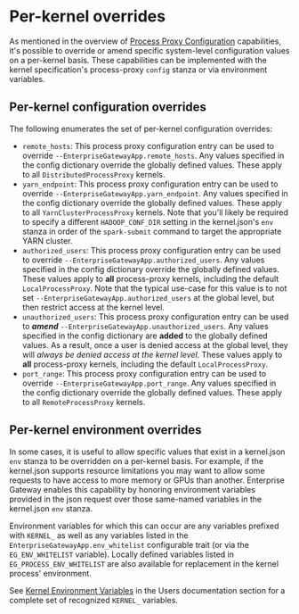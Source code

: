 # Per-kernel overrides

As mentioned in the overview of [Process Proxy Configuration](../contributors/system-architecture.md#process-proxy-configuration)
capabilities, it's possible to override or amend specific system-level configuration values on a per-kernel basis. These capabilities can be implemented with the kernel specification's process-proxy `config` stanza or via environment variables.

## Per-kernel configuration overrides

The following enumerates the set of per-kernel configuration overrides:

- `remote_hosts`: This process proxy configuration entry can be used to override `--EnterpriseGatewayApp.remote_hosts`.
  Any values specified in the config dictionary override the globally defined values. These apply to all
  `DistributedProcessProxy` kernels.
- `yarn_endpoint`: This process proxy configuration entry can be used to override `--EnterpriseGatewayApp.yarn_endpoint`.
  Any values specified in the config dictionary override the globally defined values. These apply to all
  `YarnClusterProcessProxy` kernels. Note that you'll likely be required to specify a different `HADOOP_CONF_DIR`
  setting in the kernel.json's `env` stanza in order of the `spark-submit` command to target the appropriate YARN cluster.
- `authorized_users`: This process proxy configuration entry can be used to override
  `--EnterpriseGatewayApp.authorized_users`. Any values specified in the config dictionary override the globally
  defined values. These values apply to **all** process-proxy kernels, including the default `LocalProcessProxy`. Note
  that the typical use-case for this value is to not set `--EnterpriseGatewayApp.authorized_users` at the global level,
  but then restrict access at the kernel level.
- `unauthorized_users`: This process proxy configuration entry can be used to **_amend_**
  `--EnterpriseGatewayApp.unauthorized_users`. Any values specified in the config dictionary are **added** to the
  globally defined values. As a result, once a user is denied access at the global level, they will _always be denied
  access at the kernel level_. These values apply to **all** process-proxy kernels, including the default
  `LocalProcessProxy`.
- `port_range`: This process proxy configuration entry can be used to override `--EnterpriseGatewayApp.port_range`.
  Any values specified in the config dictionary override the globally defined values. These apply to all
  `RemoteProcessProxy` kernels.

## Per-kernel environment overrides

In some cases, it is useful to allow specific values that exist in a kernel.json `env` stanza to be
overridden on a per-kernel basis. For example, if the kernel.json supports resource limitations you
may want to allow some requests to have access to more memory or GPUs than another. Enterprise
Gateway enables this capability by honoring environment variables provided in the json request over
those same-named variables in the kernel.json `env` stanza.

Environment variables for which this can occur are any variables prefixed with `KERNEL_`
as well as any variables
listed in the `EnterpriseGatewayApp.env_whitelist` configurable trait (or via
the `EG_ENV_WHITELIST` variable). Locally defined variables listed in `EG_PROCESS_ENV_WHITELIST`
are also available for replacement in the kernel process' environment.

See [Kernel Environment Variables](../users/kernel-envs.md) in the Users documentation section for a complete set of recognized `KERNEL_` variables.
